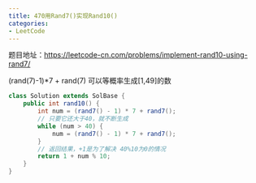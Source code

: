 ```yaml
---
title: 470用Rand7()实现Rand10()
categories: 
- LeetCode
---
```


题目地址：https://leetcode-cn.com/problems/implement-rand10-using-rand7/

(rand(7)-1)*7 + rand(7) 可以等概率生成[1,49]的数

```java
class Solution extends SolBase {
    public int rand10() {
        int num = (rand7() - 1) * 7 + rand7();
        // 只要它还大于40，就不断生成
        while (num > 40) {
            num = (rand7() - 1) * 7 + rand7();
        }
        // 返回结果，+1是为了解决 40%10为0的情况
        return 1 + num % 10;
    }
}
```

